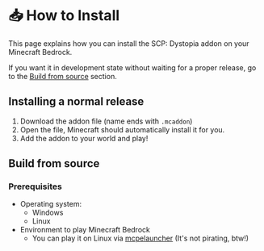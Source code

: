 # 📥 How to Install

This page explains how you can install the SCP: Dystopia addon on your Minecraft Bedrock.

If you want it in development state without waiting for a proper release, go to the [Build from source](#build-from-source) section.

## Installing a normal release

1. Download the addon file (name ends with `.mcaddon`)
1. Open the file, Minecraft should automatically install it for you.
1. Add the addon to your world and play!

## Build from source

### Prerequisites

- Operating system:
  - Windows
  - Linux
- Environment to play Minecraft Bedrock
  - You can play it on Linux via [mcpelauncher](https://minecraft-linux.github.io/) (It's not pirating, btw!)
